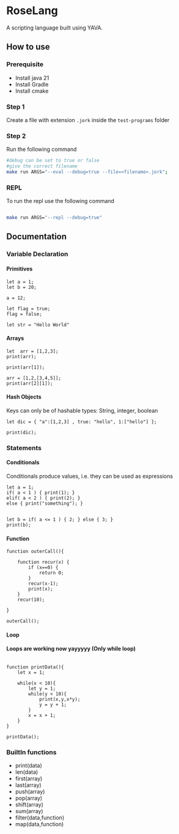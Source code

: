 # RoseLang

A scripting language built using YAVA.

## How to use

### Prerequisite

- Install java 21
- Install Gradle
- Install cmake

### Step 1

Create a file with extension `.jork` inside the `test-programs` folder

### Step 2

Run the following command

```bash
#debug can be set to true or false
#give the correct filename
make run ARGS="--eval --debug=true --file=<filename>.jork";

```

### REPL

To run the repl use the following command

```bash

make run ARGS="--repl --debug=true"

```

## Documentation

### Variable Declaration

#### Primitives

```
let a = 1;
let b = 20;

a = 12;

let flag = true;
flag = false;

let str = "Hello World"

```

#### Arrays

```
let  arr = [1,2,3];
print(arr);

print(arr[1]);

arr = [1,2,[3,4,5]];
print(arr[2][1]);

```

#### Hash Objects

Keys can only be of hashable types: String, integer, boolean

```
let dic = { "a":[1,2,3] , true: "hello", 1:["hello"] };

print(dic);

```

### Statements

#### Conditionals

Conditionals produce values, i.e. they can be used as expressions

```
let a = 1;
if( a < 1 ) { print(1); }
elif( a < 2 ) { print(2); }
else { print("something"); }


let b = if( a <= 1 ) { 2; } else { 3; }
print(b);

```

#### Function

```
function outerCall(){

    function recur(x) {
        if (x==0) {
            return 0;
        }
        recur(x-1);
        print(x);
    }
    recur(10);

}

outerCall();
```

#### Loop

#### Loops are working now yayyyyy (Only while loop)

```

function printData(){
    let x = 1;

    while(x < 10){
        let y = 1;
        while(y < 10){
            print(x,y,x*y);
            y = y + 1;
        }
        x = x + 1;
    }
}

printData();

```

### BuiltIn functions

- print(data)
- len(data)
- first(array)
- last(array)
- push(array)
- pop(array)
- shift(array)
- sum(array)
- filter(data,function)
- map(data,function)
